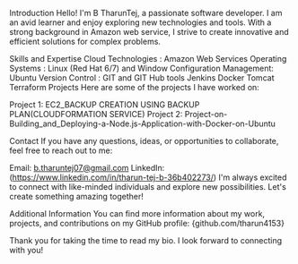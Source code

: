Introduction
Hello! I'm B TharunTej, a passionate software developer. I am an avid learner and enjoy exploring new technologies and tools. With a strong background in Amazon web service, I strive to create innovative and efficient solutions for complex problems.

Skills and Expertise
Cloud Technologies : Amazon Web Services
Operating Systems : Linux (Red Hat 6/7) and Window
Configuration Management: Ubuntu
Version Control : GIT and GIT Hub
tools
Jenkins
Docker
Tomcat
Terraform
Projects
Here are some of the projects I have worked on:

Project 1: EC2_BACKUP CREATION USING BACKUP PLAN(CLOUDFORMATION SERVICE)
Project 2: Project-on-Building_and_Deploying-a-Node.js-Application-with-Docker-on-Ubuntu

Contact
If you have any questions, ideas, or opportunities to collaborate, feel free to reach out to me:

Email: b.tharuntej07@gmail.com
LinkedIn: (https://www.linkedin.com/in/tharun-tej-b-36b402273/)
I'm always excited to connect with like-minded individuals and explore new possibilities. Let's create something amazing together!

Additional Information
You can find more information about my work, projects, and contributions on my GitHub profile: {github.com/tharun4153}

Thank you for taking the time to read my bio. I look forward to connecting with you!
